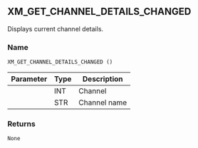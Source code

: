 ## XM\_GET\_CHANNEL\_DETAILS\_CHANGED

Displays current channel details.


### Name

`XM_GET_CHANNEL_DETAILS_CHANGED ()`


| Parameter | Type | Description  |
| --------- | ---- | ------------ |
|           | INT  | Channel      |
|           | STR  | Channel name |


### Returns

`None`



